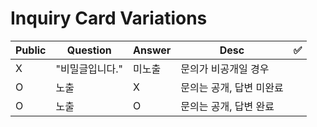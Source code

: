 # Inquiry Card Variations

| Public | Question        | Answer | Desc                     | ✅  |
| ------ | --------------- | ------ | ------------------------ | --- |
| X      | "비밀글입니다." | 미노출 | 문의가 비공개일 경우     |
| O      | 노출            | X      | 문의는 공개, 답변 미완료 |
| O      | 노출            | O      | 문의는 공개, 답변 완료 |
